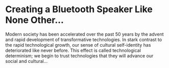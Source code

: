 # Creating a Bluetooth Speaker Like None Other...

Modern society has been accelerated over the past 50 years by the advent and rapid development of transformative technologies. In stark contrast to the rapid technological growth, our sense of cultural self-identity has deteriorated like never before. This effect is called technological determinism; we begin to trust technologies that they will advance our social and cultural...
